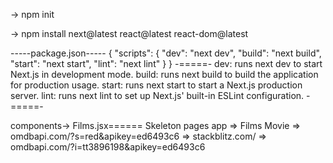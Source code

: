 -> npm init

-> npm install next@latest react@latest react-dom@latest

-----package.json-----
{
"scripts": {
    "dev": "next dev",
    "build": "next build",
    "start": "next start",
    "lint": "next lint"
  }
}
 -=====-
dev: runs next dev to start Next.js in development mode.
build: runs next build to build the application for production usage.
start: runs next start to start a Next.js production server.
lint: runs next lint to set up Next.js' built-in ESLint configuration.
 -=====-


components->
Films.jsx======
Skeleton
pages 
app =>
Films 
Movie
=>
omdbapi.com/?s=red&apikey=ed6493c6
=>
stackblitz.com/
=>
omdbapi.com/?i=tt3896198&apikey=ed6493c6

